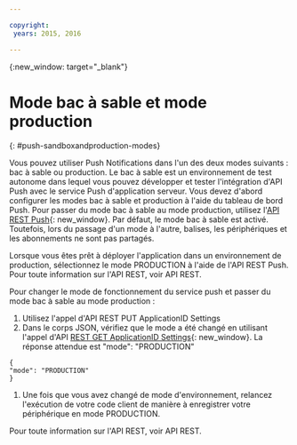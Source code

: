 ```yaml
---

copyright:
 years: 2015, 2016

---
```


{:new_window: target="_blank"}
# Mode bac à sable et mode production

{: #push-sandboxandproduction-modes}

Vous pouvez utiliser Push Notifications dans l'un des deux modes suivants : bac à sable ou production. Le bac à sable est un environnement de test autonome dans lequel vous pouvez développer et tester l'intégration d'API Push avec le service Push
d'application serveur. Vous devez d'abord configurer les modes bac à sable et production à l'aide du tableau de bord Push. Pour passer du mode bac à sable au mode production, utilisez l'[API REST Push](https://mobile.{DomainName}/imfpushrestapidocs/){: new_window}. Par défaut, le mode bac à sable est activé. Toutefois, lors du passage d'un mode à l'autre, balises, les périphériques et les abonnements ne sont pas partagés.


Lorsque vous êtes prêt à déployer l'application dans un environnement de production, sélectionnez le mode PRODUCTION à l'aide de l'API REST Push. Pour toute information sur l'API REST, voir API REST.

Pour changer le mode de fonctionnement du service push et passer du mode bac à sable au mode production :

1. Utilisez l'appel d'API REST PUT ApplicationID Settings
2. Dans le corps JSON, vérifiez que le mode a été changé en utilisant l'appel d'API [REST GET ApplicationID Settings](https://mobile.{DomainName}/imfpushrestapidocs/){: new_window}. La réponse attendue est "mode": "PRODUCTION"
 
 ```
 { 
 "mode": "PRODUCTION"
 }
 ```
1. Une fois que vous avez changé de mode d'environnement, relancez l'exécution de votre code client de manière à enregistrer votre périphérique en mode PRODUCTION.

Pour toute information sur l'API REST, voir API REST.
